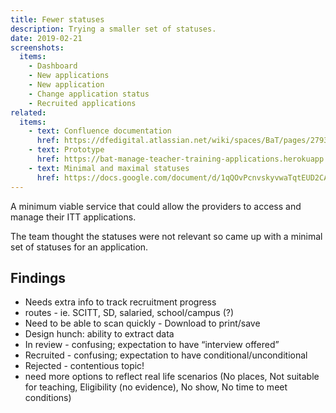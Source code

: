 ```yaml
---
title: Fewer statuses
description: Trying a smaller set of statuses.
date: 2019-02-21
screenshots:
  items:
    - Dashboard
    - New applications
    - New application
    - Change application status
    - Recruited applications
related:
  items:
    - text: Confluence documentation
      href: https://dfedigital.atlassian.net/wiki/spaces/BaT/pages/279314433/Designs
    - text: Prototype
      href: https://bat-manage-teacher-training-applications.herokuapp.com/provider/v02/index
    - text: Minimal and maximal statuses
      href: https://docs.google.com/document/d/1qQOvPcnvskyvwaTqtEUD2CAZjKfcYr7v0rlK_kcDhaA
---
```


A minimum viable service that could allow the providers to access and manage their ITT applications.

The team thought the statuses were not relevant so came up with a minimal set of statuses for an application.

## Findings

- Needs extra info to track recruitment progress
- routes - ie. SCITT, SD, salaried, school/campus (?)
- Need to be able to scan quickly - Download to print/save
- Design hunch: ability to extract data
- In review - confusing; expectation to have “interview offered”
- Recruited - confusing; expectation to have conditional/unconditional
- Rejected - contentious topic!
- need more options to reflect real life scenarios (No places, Not suitable for teaching, Eligibility (no evidence), No show, No time to meet conditions)
